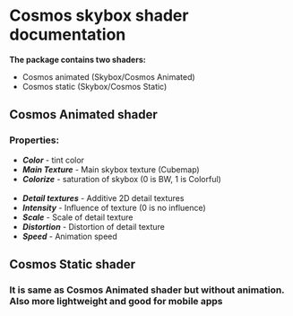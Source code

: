 ﻿# __Cosmos skybox shader documentation__

__The package contains two shaders:__
- Cosmos animated (Skybox/Cosmos Animated)
- Cosmos static (Skybox/Cosmos Static)

## __Cosmos Animated__ shader
### Properties:
- ***Color*** - tint color
- ***Main Texture*** - Main skybox texture (Cubemap)
- ***Colorize*** - saturation of skybox (0 is BW, 1 is Colorful)
<br><br>
- ***Detail textures*** - Additive 2D detail textures
- ***Intensity*** - Influence of texture (0 is no influence)
- ***Scale*** - Scale of detail texture
- ***Distortion*** - Distortion of detail texture
- ***Speed*** - Animation speed

## __Cosmos Static__ shader
### It is same as __Cosmos Animated__ shader but without animation. Also more lightweight and good for mobile apps